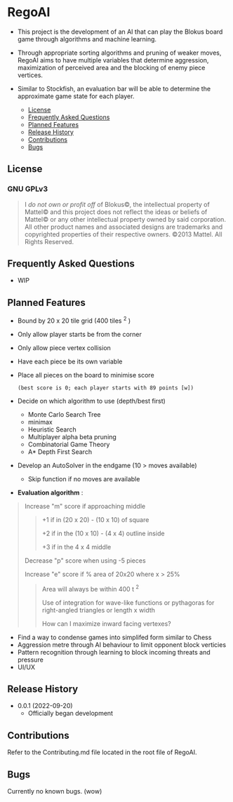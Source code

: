 # RegoAI

* This project is the development of an AI that can play the Blokus board game through algorithms and machine learning.
* Through appropriate sorting algorithms and pruning of weaker moves, RegoAI aims to have multiple variables that determine aggression, maximization of perceived area and the blocking of enemy piece vertices.
* Similar to Stockfish, an evaluation bar will be able to determine the approximate game state for each player.

  * [License](#license)
  * [Frequently Asked Questions](#frequently-asked-questions)
  * [Planned Features](#planned-features)
  * [Release History](#release-history)
  * [Contributions](#contributions)
  * [Bugs](#bugs)

## License

### GNU GPLv3

> I *do not own or profit off* of Blokus©, the intellectual property of Mattel© and this project does not reflect the ideas or beliefs of Mattel© or any other intellectual property owned by said corporation. All other product names and associated designs are trademarks and copyrighted properties of their respective owners. ©2013 Mattel. All Rights Reserved.
>

## Frequently Asked Questions
* WIP

## Planned Features
* Bound by 20 x 20 tile grid (400 tiles <sup>2</sup> ) 
* Only allow player starts be from the corner
* Only allow piece vertex collision
* Have each piece be its own variable
* Place all pieces on the board to minimise score 

  `(best score is 0; each player starts with 89 points [w])`

* Decide on which algorithm to use (depth/best first)
  * Monte Carlo Search Tree
  * minimax 
  * Heuristic Search
  * Multiplayer alpha beta pruning
  * Combinatorial Game Theory
  * A* Depth First Search

* Develop an AutoSolver in the endgame (10 > moves available)
  * Skip function if no moves are available

* **Evaluation algorithm** : 
> Increase "m" score if approaching middle
>> +1 if in (20 x 20) - (10 x 10) of square
>>
>> +2 if in the (10 x 10) - (4 x 4) outline inside
>>
>> +3 if in the 4 x 4 middle
>
> Decrease "p" score when using -5 pieces 
> 
> Increase "e" score if % area of 20x20 where x > 25%
>> Area will always be within 400 t <sup>2</sup> 
>>
>> Use of integration for wave-like functions or pythagoras for right-angled triangles or length x width
>>
>> How can I maximize inward facing vertexes?

* Find a way to condense games into simplifed form similar to Chess
* Aggression metre through AI behaviour to limit opponent block verticies
* Pattern recognition through learning to block incoming threats and pressure
* UI/UX

## Release History

* 0.0.1 (2022-09-20)
  * Officially began development

## Contributions

Refer to the Contributing.md file located in the root file of RegoAI.

## Bugs

Currently no known bugs. (wow)

